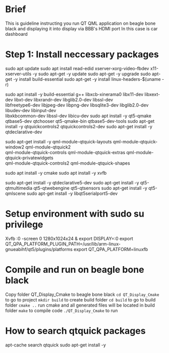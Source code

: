 # Brief
This is guideline instructing you run QT QML application on beagle bone black and displaying it into display via BBB's HDMI port
In this case is car dashboard
# Step 1: Install neccessary packages
sudo apt update
sudo apt install read-edid xserver-xorg-video-fbdev x11-xserver-utils -y
sudo apt-get -y update
sudo apt-get -y upgrade
sudo apt-get -y install build-essential
sudo apt-get -y install linux-headers-$(uname -r)

sudo apt install -y build-essential g++ libxcb-xinerama0 libx11-dev libxext-dev libxt-dev libxrandr-dev libglib2.0-dev libssl-dev \
    libfreetype6-dev libjpeg-dev libpng-dev libsqlite3-dev libglib2.0-dev libudev-dev libinput-dev \
    libxkbcommon-dev libssl-dev libicu-dev
sudo apt install -y qt5-qmake qtbase5-dev qtchooser qt5-qmake-bin qtbase5-dev-tools
sudo apt-get install -y qtquickcontrols2 qtquickcontrols2-dev
sudo apt-get install -y qtdeclarative-dev

sudo apt-get install -y qml-module-qtquick-layouts qml-module-qtquick-window2 qml-module-qtquick2 \
     qml-module-qtquick-controls qml-module-qtquick-extras qml-module-qtquick-privatewidgets \
    qml-module-qtquick-controls2 qml-module-qtquick-shapes

sudo apt install -y cmake
sudo apt install -y xvfb

sudo apt-get install -y qtdeclarative5-dev
sudo apt-get install -y qt5-qtmultimedia qt5-qtwebengine qt5-qtsensors
sudo apt-get install -y qt5-qmlscene
sudo apt-get install -y libqt5serialport5-dev

# Setup environment with sudo su privilege
Xvfb :0 -screen 0 1280x1024x24 &
export DISPLAY=:0
export QT_QPA_PLATFORM_PLUGIN_PATH=/usr/lib/arm-linux-gnueabihf/qt5/plugins/platforms
export QT_QPA_PLATFORM=linuxfb

# Compile and run on beagle bone black
Copy folder QT_Display_Cmake to beagle bone black
    `cd QT_Display_Cmake` to go to project
    `mkdir build` to create build folder
    `cd build` to go to build folder
    `cmake ..` run cmake and all generated files will be located in build folder
    `make` to compile code
    `./QT_Display_Cmake` to run

# How to search qtquick packages
apt-cache search qtquick
sudo apt-get install -y <package name>